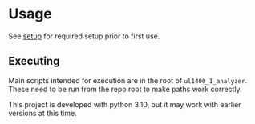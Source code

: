 # Usage

See [setup](setup.md) for required setup prior to first use.


## Executing
Main scripts intended for execution are in the root of `ul1400_1_analyzer`.
These need to be run from the repo root to make paths work correctly.

This project is developed with python 3.10, but it may work with earlier
versions at this time.
